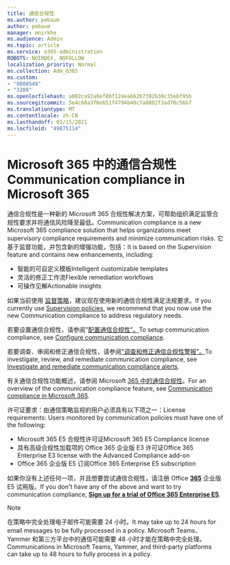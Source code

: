 ```yaml
---
title: 通信合规性
ms.author: pebaum
author: pebaum
manager: mnirkhe
ms.audience: Admin
ms.topic: article
ms.service: o365-administration
ROBOTS: NOINDEX, NOFOLLOW
localization_priority: Normal
ms.collection: Adm_O365
ms.custom:
- "9000549"
- "3208"
ms.openlocfilehash: a002ca92a0ef8bf124ea66267392b30c35ebf95b
ms.sourcegitcommit: 5e4c60a3f0eb51f4794b40c7a8802f3ad70c56b7
ms.translationtype: MT
ms.contentlocale: zh-CN
ms.lasthandoff: 01/15/2021
ms.locfileid: "49875114"
---
```

# <a name="communication-compliance-in-microsoft-365"></a><span data-ttu-id="241b0-102">Microsoft 365 中的通信合规性</span><span class="sxs-lookup"><span data-stu-id="241b0-102">Communication compliance in Microsoft 365</span></span>

<span data-ttu-id="241b0-103">通信合规性是一种新的 Microsoft 365 合规性解决方案，可帮助组织满足监管合规性要求并将通信风险降至最低。</span><span class="sxs-lookup"><span data-stu-id="241b0-103">Communication compliance is a new Microsoft 365 compliance solution that helps organizations meet supervisory compliance requirements and minimize communication risks.</span></span> <span data-ttu-id="241b0-104">它基于监督功能，并包含新的增强功能，包括：</span><span class="sxs-lookup"><span data-stu-id="241b0-104">It is based on the Supervision feature and contains new enhancements, including:</span></span>

- <span data-ttu-id="241b0-105">智能的可自定义模板</span><span class="sxs-lookup"><span data-stu-id="241b0-105">Intelligent customizable templates</span></span>
- <span data-ttu-id="241b0-106">灵活的修正工作流</span><span class="sxs-lookup"><span data-stu-id="241b0-106">Flexible remediation workflows</span></span>
- <span data-ttu-id="241b0-107">可操作见解</span><span class="sxs-lookup"><span data-stu-id="241b0-107">Actionable insights</span></span>

<span data-ttu-id="241b0-108">如果当前使用 [监督策略](https://docs.microsoft.com/microsoft-365/compliance/supervision-policies)，建议现在使用新的通信合规性满足法规要求。</span><span class="sxs-lookup"><span data-stu-id="241b0-108">If you currently use [Supervision policies](https://docs.microsoft.com/microsoft-365/compliance/supervision-policies), we recommend that you now use the new Communication compliance to address regulatory needs.</span></span>

<span data-ttu-id="241b0-109">若要设置通信合规性，请参阅"[配置通信合规性"。](https://docs.microsoft.com/microsoft-365/compliance/communication-compliance-configure)</span><span class="sxs-lookup"><span data-stu-id="241b0-109">To setup communication compliance, see [Configure communication compliance](https://docs.microsoft.com/microsoft-365/compliance/communication-compliance-configure).</span></span>

<span data-ttu-id="241b0-110">若要调查、审阅和修正通信合规性，请参阅["调查和修正通信合规性警报"。](https://docs.microsoft.com/microsoft-365/compliance/communication-compliance-investigate-remediate)</span><span class="sxs-lookup"><span data-stu-id="241b0-110">To investigate, review, and remediate communication compliance, see [Investigate and remediate communication compliance alerts](https://docs.microsoft.com/microsoft-365/compliance/communication-compliance-investigate-remediate).</span></span>

<span data-ttu-id="241b0-111">有关通信合规性功能概述，请参阅 Microsoft [365 中的通信合规性](https://docs.microsoft.com/microsoft-365/compliance/communication-compliance)。</span><span class="sxs-lookup"><span data-stu-id="241b0-111">For an overview of the communication compliance feature, see [Communication compliance in Microsoft 365](https://docs.microsoft.com/microsoft-365/compliance/communication-compliance).</span></span>

<span data-ttu-id="241b0-112">许可证要求：由通信策略监视的用户必须具有以下项之一：</span><span class="sxs-lookup"><span data-stu-id="241b0-112">License requirements: Users monitored by communication policies must have one of the following:</span></span>

- <span data-ttu-id="241b0-113">Microsoft 365 E5 合规性许可证</span><span class="sxs-lookup"><span data-stu-id="241b0-113">Microsoft 365 E5 Compliance license</span></span>
- <span data-ttu-id="241b0-114">具有高级合规性加载项的 Office 365 企业版 E3 许可证</span><span class="sxs-lookup"><span data-stu-id="241b0-114">Office 365 Enterprise E3 license with the Advanced Compliance add-on</span></span>
- <span data-ttu-id="241b0-115">Office 365 企业版 E5 订阅</span><span class="sxs-lookup"><span data-stu-id="241b0-115">Office 365 Enterprise E5 subscription</span></span>

<span data-ttu-id="241b0-116">如果你没有上述任何一项，并且想要尝试通信合规性，请注册 Office **[365](https://go.microsoft.com/fwlink/p/?LinkID=698279)** 企业版 E5 试用版。</span><span class="sxs-lookup"><span data-stu-id="241b0-116">If you don't have any of the above and want to try communication compliance, **[Sign up for a trial of Office 365 Enterprise E5](https://go.microsoft.com/fwlink/p/?LinkID=698279)**.</span></span>

> [!NOTE]
> <span data-ttu-id="241b0-117">在策略中完全处理电子邮件可能需要 24 小时。</span><span class="sxs-lookup"><span data-stu-id="241b0-117">It may take up to 24 hours for email messages to be fully processed in a policy.</span></span> <span data-ttu-id="241b0-118">Microsoft Teams、Yammer 和第三方平台中的通信可能需要 48 小时才能在策略中完全处理。</span><span class="sxs-lookup"><span data-stu-id="241b0-118">Communications in Microsoft Teams, Yammer, and third-party platforms can take up to 48 hours to fully process in a policy.</span></span>
